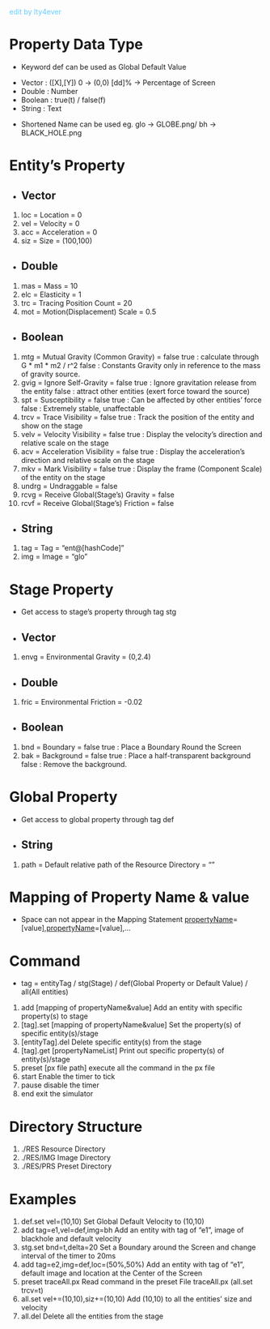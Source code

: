 <font color=#66ccff>edit by lty4ever</font>
# Property Data Type
* Keyword def can be used as Global Default Value
+ Vector : ([X],[Y])   0 -> (0,0) 	[dd]% -> Percentage of Screen
+ Double : Number
+ Boolean : true(t) / false(f)
+ String : Text
* Shortened Name can be used eg. glo -> GLOBE.png/ bh -> BLACK_HOLE.png
# Entity’s Property
* ## Vector
1.	loc = Location = 0
2.	vel = Velocity = 0
3.	acc = Acceleration = 0
4.	siz = Size = (100,100)
* ## Double
1.	mas = Mass = 10
2.	elc = Elasticity = 1
3.	trc = Tracing Position Count = 20
4.	mot = Motion(Displacement) Scale = 0.5
* ## Boolean
1.	mtg = Mutual Gravity (Common Gravity) = false
    true : calculate through G * m1 * m2 / r^2
    false : Constants Gravity only in reference to the mass of gravity source.
2.	gvig = Ignore Self-Gravity = false
    true : Ignore gravitation release from the entity
    false : attract other entities (exert force toward the source)
3.	spt = Susceptibility = false
    true : Can be affected by other entities’ force
    false : Extremely stable, unaffectable
4.	trcv = Trace Visibility = false
    true : Track the position of the entity and show on the stage
5.	velv = Velocity Visibility = false
    true : Display the velocity’s direction and relative scale on the stage
6.	acv = Acceleration Visibility = false
    true : Display the acceleration’s direction and relative scale on the stage
7.	mkv = Mark Visibility = false
    true : Display the frame (Component Scale) of the entity on the stage
8.	undrg = Undraggable = false
9.	rcvg = Receive Global(Stage’s) Gravity = false
10.	rcvf = Receive Global(Stage’s) Friction = false
* ## String
1.	tag = Tag = “ent@[hashCode]”
2.	img = Image = “glo”
# Stage Property
* Get access to stage’s property through tag stg
* ## Vector
1.	envg = Environmental Gravity = (0,2.4)
* ## Double
1.	fric = Environmental Friction = -0.02
* ## Boolean
1.	bnd = Boundary = false
    true : Place a Boundary Round the Screen
2.	bak = Background = false
    true : Place a half-transparent background
    false : Remove the background.
# Global Property
* Get access to global property through tag def
* ## String
1.	path = Default relative path of the Resource Directory = “”
# Mapping of Property Name & value
* Space can not appear in the Mapping Statement
[propertyName](+)=[value],[propertyName](+)=[value],...
# Command
* tag = entityTag / stg(Stage) / def(Global Property or Default Value) / all(All entities)
1.	add [mapping of propertyName&value]
    Add an entity with specific property(s) to stage
2.	[tag].set [mapping of propertyName&value]
    Set the property(s) of specific entity(s)/stage
3.	[entityTag].del
    Delete specific entity(s) from the stage
4.	[tag].get [propertyNameList]
    Print out specific property(s) of entity(s)/stage
5.	preset [px file path]
    execute all the command in the px file
6.	start
    Enable the timer to tick
7.	pause
    disable the timer
8.	end
    exit the simulator

# Directory Structure
1.	./RES
    Resource Directory
2.	./RES/IMG
    Image Directory
3.	./RES/PRS
    Preset Directory

# Examples
1. def.set vel=(10,10)
   Set Global Default Velocity to (10,10)
2. add tag=e1,vel=def,img=bh
   Add an entity with tag of “e1”, image of blackhole and default velocity
3. stg.set bnd=t,delta=20
   Set a Boundary around the Screen and change interval of the timer to 20ms
4. add tag=e2,img=def,loc=(50%,50%)
   Add an entity with tag of “e1”, default image and location at the Center of the Screen
5. preset traceAll.px
   Read command in the preset File traceAll.px (all.set trcv=t)
6. all.set vel+=(10,10),siz+=(10,10)
   Add (10,10) to all the entities’ size and velocity
7. all.del
   Delete all the entities from the stage




